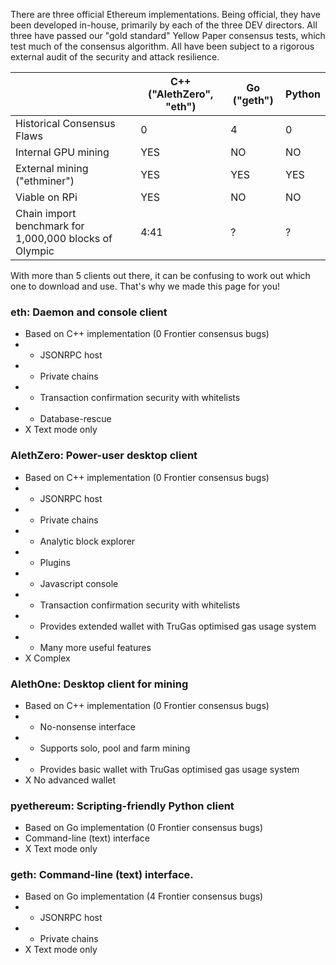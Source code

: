 There are three official Ethereum implementations. Being official, they have been developed in-house, primarily by each of the three DEV directors. All three have passed our "gold standard" Yellow Paper consensus tests, which test much of the consensus algorithm. All have been subject to a rigorous external audit of the security and attack resilience.

|   |C++ ("AlethZero", "eth")|Go ("geth")|Python|
|---|---|---|---|
|Historical Consensus Flaws|0|4|0|
|Internal GPU mining|YES|NO|NO|
|External mining ("ethminer")|YES|YES|YES|
|Viable on RPi|YES|NO|NO|
|Chain import benchmark for 1,000,000 blocks of Olympic|4:41|?|?|

With more than 5 clients out there, it can be confusing to work out which one to download and use. That's why we made this page for you!

### eth: Daemon and console client
- Based on C++ implementation (0 Frontier consensus bugs)
- + JSONRPC host
- + Private chains
- + Transaction confirmation security with whitelists
- + Database-rescue
- X Text mode only

### AlethZero: Power-user desktop client
- Based on C++ implementation (0 Frontier consensus bugs)
- + JSONRPC host
- + Private chains
- + Analytic block explorer
- + Plugins
- + Javascript console
- + Transaction confirmation security with whitelists
- + Provides extended wallet with TruGas optimised gas usage system
- + Many more useful features
- X Complex

### AlethOne: Desktop client for mining
- Based on C++ implementation (0 Frontier consensus bugs)
- + No-nonsense interface 
- + Supports solo, pool and farm mining
- + Provides basic wallet with TruGas optimised gas usage system
- X No advanced wallet

### pyethereum: Scripting-friendly Python client
- Based on Go implementation (0 Frontier consensus bugs)
- Command-line (text) interface
- X Text mode only

### geth: Command-line (text) interface.
- Based on Go implementation (4 Frontier consensus bugs)
- + JSONRPC host
- + Private chains
- X Text mode only
